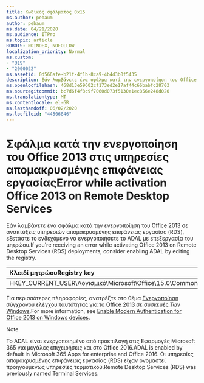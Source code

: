 ```yaml
---
title: Κωδικός σφάλματος 0x15
ms.author: pebaum
author: pebaum
ms.date: 04/21/2020
ms.audience: ITPro
ms.topic: article
ROBOTS: NOINDEX, NOFOLLOW
localization_priority: Normal
ms.custom:
- "919"
- "2000022"
ms.assetid: 0d566afe-b21f-4f1b-8ca9-4b4d3b0f5435
description: Εάν λαμβάνετε ένα σφάλμα κατά την ενεργοποίηση του Office 2013 σε αναπτύξεις υπηρεσιών απομακρυσμένης επιφάνειας εργασίας (RDS), εξετάστε το ενδεχόμενο να ενεργοποιήσετε το ADAL με επεξεργασία του μητρώου.
ms.openlocfilehash: 468d13e59602cf173ed2e17af44c66babfc28703
ms.sourcegitcommit: bc7d6f4f3c9f7060d073f5130e1ec856e248d020
ms.translationtype: MT
ms.contentlocale: el-GR
ms.lasthandoff: 06/02/2020
ms.locfileid: "44506846"
---
```

# <a name="error-while-activation-office-2013-on-remote-desktop-services"></a><span data-ttu-id="8152d-103">Σφάλμα κατά την ενεργοποίηση του Office 2013 στις υπηρεσίες απομακρυσμένης επιφάνειας εργασίας</span><span class="sxs-lookup"><span data-stu-id="8152d-103">Error while activation Office 2013 on Remote Desktop Services</span></span>

<span data-ttu-id="8152d-104">Εάν λαμβάνετε ένα σφάλμα κατά την ενεργοποίηση του Office 2013 σε αναπτύξεις υπηρεσιών απομακρυσμένης επιφάνειας εργασίας (RDS), εξετάστε το ενδεχόμενο να ενεργοποιήσετε το ADAL με επεξεργασία του μητρώου.</span><span class="sxs-lookup"><span data-stu-id="8152d-104">If you're receiving an error while activating Office 2013 on Remote Desktop Services (RDS) deployments, consider enabling ADAL by editing the registry.</span></span>
  
|<span data-ttu-id="8152d-105">**Κλειδί μητρώου**</span><span class="sxs-lookup"><span data-stu-id="8152d-105">**Registry key**</span></span>|<span data-ttu-id="8152d-106">**Πληκτρολογήστε**</span><span class="sxs-lookup"><span data-stu-id="8152d-106">**Type**</span></span>|<span data-ttu-id="8152d-107">**Τιμή**</span><span class="sxs-lookup"><span data-stu-id="8152d-107">**Value**</span></span>|
|:-----|:-----|:-----|
|<span data-ttu-id="8152d-108">HKEY_CURRENT_USER\Λογισμικό\Microsoft\Office\15.0\Common\Identity\EnableADAL</span><span class="sxs-lookup"><span data-stu-id="8152d-108">HKEY_CURRENT_USER\Software\Microsoft\Office\15.0\Common\Identity\EnableADAL</span></span>  <br/> |<span data-ttu-id="8152d-109">Reg_dword</span><span class="sxs-lookup"><span data-stu-id="8152d-109">REG_DWORD</span></span>  <br/> |<span data-ttu-id="8152d-110">1</span><span class="sxs-lookup"><span data-stu-id="8152d-110">1</span></span>  <br/> |

<span data-ttu-id="8152d-111">Για περισσότερες πληροφορίες, ανατρέξτε στο θέμα [Ενεργοποίηση σύγχρονου ελέγχου ταυτότητας για το Office 2013 σε συσκευές Των Windows](https://docs.microsoft.com/microsoft-365/admin/security-and-compliance/enable-modern-authentication).</span><span class="sxs-lookup"><span data-stu-id="8152d-111">For more information, see [Enable Modern Authentication for Office 2013 on Windows devices](https://docs.microsoft.com/microsoft-365/admin/security-and-compliance/enable-modern-authentication).</span></span>
  
> [!NOTE]
>  <span data-ttu-id="8152d-112">Το ADAL είναι ενεργοποιημένο από προεπιλογή στις Εφαρμογές Microsoft 365 για μεγάλες επιχειρήσεις και στο Office 2016.</span><span class="sxs-lookup"><span data-stu-id="8152d-112">ADAL is enabled by default in Microsoft 365 Apps for enterprise and Office 2016.</span></span> <span data-ttu-id="8152d-113">Οι υπηρεσίες απομακρυσμένης επιφάνειας εργασίας (RDS) είχαν ονομαστεί προηγουμένως υπηρεσίες τερματικού.</span><span class="sxs-lookup"><span data-stu-id="8152d-113">Remote Desktop Services (RDS) was previously named Terminal Services.</span></span>
  